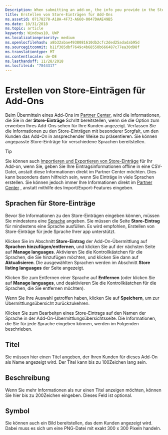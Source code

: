 ```yaml
---
Description: When submitting an add-on, the info you provide in the Store listings step will be displayed to your customers.
title: Erstellen von Store-Einträgen für Add-Ons
ms.assetid: 07178278-A18A-4F73-A660-0047DAAE49B5
ms.date: 10/31/2018
ms.topic: article
keywords: Windows10, UWP
ms.localizationpriority: medium
ms.openlocfilehash: a8b32abae4938081610db2cfc2ded25adadab95d
ms.sourcegitcommit: b11f305dbf7649c4b68550b666487c77ea30d98f
ms.translationtype: MT
ms.contentlocale: de-DE
ms.lasthandoff: 11/28/2018
ms.locfileid: "7844317"
---
```

# <a name="create-add-on-store-listings"></a>Erstellen von Store-Einträgen für Add-Ons

Beim Übermitteln eines Add-Ons im [Partner Center](https://partner.microsoft.com/dashboard), wird die Informationen, die Sie in der **Store-Einträge** Schritt bereitstellen, wenn sie die Option zum erwerben Ihres Add-Ons sehen für Ihre Kunden angezeigt. Verfassen Sie die Informationen zu den Store-Einträgen mit besonderer Sorgfalt, um den Kunden das Add-On in ansprechender Weise zu präsentieren. Sie können angepasste Store-Einträge für verschiedene Sprachen bereitstellen.

> [!TIP]
> Sie können auch [Importieren und Exportieren von Store-Einträge](import-and-export-store-listings.md) für Ihr Add-on, wenn Sie, geben Sie Ihre Eintragsinformationen offline in eine CSV-Datei, anstatt diese Informationen direkt im Partner Center möchten. Dies kann besonders dann hilfreich sein, wenn Sie Einträge in viele Sprachen erstellen. Sie können jedoch immer Ihre Informationen direkt im [Partner Center](https://partner.microsoft.com/dashboard) , anstatt mithilfe des Import/Export-Features eingeben.


## <a name="store-listing-languages"></a>Sprachen für Store-Einträge

Bevor Sie Informationen zu den Store-Einträgen eingeben können, müssen Sie mindestens eine [Sprache](supported-languages.md) angeben. Sie müssen die Seite **Store-Eintrag** für mindestens eine Sprache ausfüllen. Es wird empfohlen, Erstellen von Store-Einträge für jede Sprache Ihrer app unterstützt.

Klicken Sie im Abschnitt **Store-Eintrag** der Add-On-Übermittlung auf **Sprachen hinzufügen/entfernen**, und klicken Sie auf der nächsten Seite auf **Manage languages**. Aktivieren Sie die Kontrollkästchen für die Sprachen, die Sie hinzufügen möchten, und klicken Sie dann auf **Aktualisieren**. Die ausgewählten Sprachen werden im Abschnitt **Store listing languages** der Seite angezeigt.

Klicken Sie zum Entfernen einer Sprache auf **Entfernen** (oder klicken Sie auf **Manage languages**, und deaktivieren Sie die Kontrollkästchen für die Sprachen, die Sie entfernen möchten). 

Wenn Sie Ihre Auswahl getroffen haben, klicken Sie auf **Speichern**, um zur Übermittlungsübersicht zurückzukehren.

Klicken Sie zum Bearbeiten eines Store-Eintrags auf den Namen der Sprache in der Add-On-Übermittlungsübersichtsseite. Die Informationen, die Sie für jede Sprache eingeben können, werden im Folgenden beschrieben.

## <a name="title"></a>Titel

Sie müssen hier einen Titel angeben, der Ihren Kunden für dieses Add-On als Name angezeigt wird. Der Titel kann bis zu 100Zeichen lang sein.

## <a name="description"></a>Beschreibung

Wenn Sie mehr Informationen als nur einen Titel anzeigen möchten, können Sie hier bis zu 200Zeichen eingeben. Dieses Feld ist optional.

## <a name="icon"></a>Symbol

Sie können auch ein Bild bereitstellen, das dem Kunden angezeigt wird. Dabei muss es sich um eine PNG-Datei mit exakt 300 x 300 Pixeln handeln.

 

 





